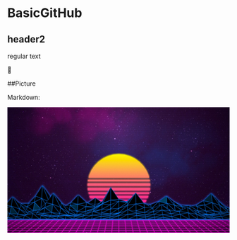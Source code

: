 # BasicGitHub
## header2
regular text

:rocket:

##Picture

Markdown:

![Retro Wallpaper](images/RetroWallpaper.jpg)
